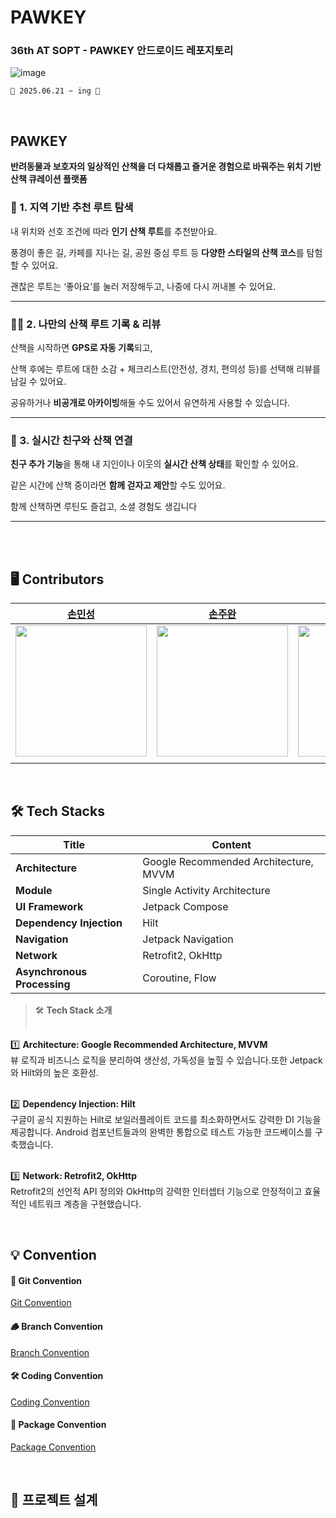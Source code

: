 # PAWKEY
### 36th AT SOPT - PAWKEY 안드로이드 레포지토리
![image](https://github.com/user-attachments/assets/c4f5ed8f-bc90-4e61-a045-ff4da259d441)
<br>

`📅 2025.06.21 ~ ing 📅`

<br>

##  PAWKEY
**반려동물과 보호자의 일상적인 산책을 더 다채롭고 즐거운 경험으로 바꿔주는 위치 기반 산책 큐레이션 플랫폼**


### **📍 1. 지역 기반 추천 루트 탐색**

내 위치와 선호 조건에 따라 **인기 산책 루트**를 추천받아요.

풍경이 좋은 길, 카페를 지나는 길, 공원 중심 루트 등 **다양한 스타일의 산책 코스**를 탐험할 수 있어요.

괜찮은 루트는 ‘좋아요’를 눌러 저장해두고, 나중에 다시 꺼내볼 수 있어요.

---

### **🏃‍♂️ 2. 나만의 산책 루트 기록 & 리뷰**

산책을 시작하면 **GPS로 자동 기록**되고,

산책 후에는 루트에 대한 소감 + 체크리스트(안전성, 경치, 편의성 등)를 선택해 리뷰를 남길 수 있어요.

공유하거나 **비공개로 아카이빙**해둘 수도 있어서 유연하게 사용할 수 있습니다.

---

### **👯 3. 실시간 친구와 산책 연결**

**친구 추가 기능**을 통해 내 지인이나 이웃의 **실시간 산책 상태**를 확인할 수 있어요.

같은 시간에 산책 중이라면 **함께 걷자고 제안**할 수도 있어요.

함께 산책하면 루틴도 즐겁고, 소셜 경험도 생깁니다

---



<br><br>

## 🖥️ Contributors
| [손민성](https://github.com/sonms) | [손주완](https://github.com/vvan2) | [송지우](https://github.com/JiWoo1261) |
|:------------------------------------:|:-------------------------:|:------------------------------:|
| <img src="https://avatars.githubusercontent.com/u/71806591?v=4" alt="" width="210"/> | <img src="https://avatars.githubusercontent.com/u/113279387?v=4" alt="" width="210"/> | <img src="https://avatars.githubusercontent.com/u/133748256?v=4" alt="" width="210"/> |
|        |            |          |

<br>

## 🛠️ Tech Stacks
| **Title**                 | **Content**                                      |
|--------------------------|--------------------------------------------------|
| **Architecture**         | Google Recommended Architecture, MVVM           |
| **Module**               | Single Activity Architecture                     |
| **UI Framework**         | Jetpack Compose                                 |
| **Dependency Injection** | Hilt                                             |
| **Navigation**           | Jetpack Navigation                              |
| **Network**              | Retrofit2, OkHttp                               |
| **Asynchronous Processing** | Coroutine, Flow                             |


> 🛠 **Tech Stack 소개** <br><br>

1️⃣ **Architecture: Google Recommended Architecture, MVVM**<br>
뷰 로직과 비즈니스 로직을 분리하여 생산성, 가독성을 높힐 수 있습니다.또한 Jetpack와 Hilt와의 높은 호환성.<br><br>

2️⃣ **Dependency Injection: Hilt**<br>
구글이 공식 지원하는 Hilt로 보일러플레이트 코드를 최소화하면서도 강력한 DI 기능을 제공합니다. Android 컴포넌트들과의 완벽한 통합으로 테스트 가능한 코드베이스를 구축했습니다.<br><br>

3️⃣ **Network: Retrofit2, OkHttp**<br>
Retrofit2의 선언적 API 정의와 OkHttp의 강력한 인터셉터 기능으로 안정적이고 효율적인 네트워크 계층을 구현했습니다.<br>

<br>



## 💡 Convention
#### 🐾 Git Convention
[Git Convention](https://shadow-impatiens-f13.notion.site/Git-Convention-222564d8d2a780aa9050f7a55fb93e0e?source=copy_link)

#### 🪵 Branch Convention
[Branch Convention](https://shadow-impatiens-f13.notion.site/Branch-Convention-223564d8d2a7804f8cb4d754a8e66a99?source=copy_link)

#### 🛠 Coding Convention
[Coding Convention](https://shadow-impatiens-f13.notion.site/Coding-Convention-222564d8d2a7809e9346da547bee6cc2?source=copy_link)

#### 📂 Package Convention
[Package Convention](https://shadow-impatiens-f13.notion.site/Packaging-Convention-222564d8d2a780b38d54f770fca1718c?source=copy_link)


<br>

## 🎨 프로젝트 설계
